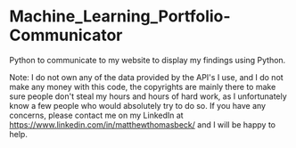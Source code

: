 # Machine_Learning_Portfolio-Communicator

Python to communicate to my website to display my findings using Python.

Note: I do not own any of the data provided by the API's I use, and I do not make any money with this code, the copyrights are mainly there to make sure people don't steal my hours and hours of hard work, as I unfortunately know a few people who would absolutely try to do so. If you have any concerns, please contact me on my LinkedIn at https://www.linkedin.com/in/matthewthomasbeck/ and I will be happy to help.
